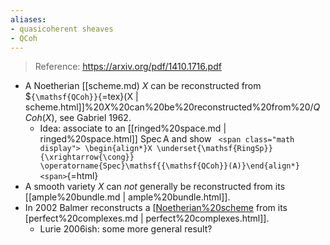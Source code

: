 ```yaml
---
aliases:
- quasicoherent sheaves
- QCoh
---
```















> Reference: <https://arxiv.org/pdf/1410.1716.pdf>

-   A Noetherian [[scheme.md) $X$ can be reconstructed from \$`{\mathsf{QCoh}}`{=tex}(X | scheme.html]]%20$X$%20can%20be%20reconstructed%20from%20$/QCoh(X)$, see Gabriel 1962.
    -   Idea: associate to an [[ringed%20space.md | ringed%20space.html]] $\operatorname{Spec}\mathsf{A}$ and show `
        <span class="math display">
        \begin{align*}X \underset{\mathsf{RingSp}}{\xrightarrow{\cong}} \operatorname{Spec}\mathsf{{\mathsf{QCoh}}(A)}\end{align*}
        <span>`{=html}
-   A smooth variety $X$ can *not* generally be reconstructed from its [[ample%20bundle.md | ample%20bundle.html]].
-   In 2002 Balmer reconstructs a [[Noetherian%20scheme](Noetherian%20scheme) from its [perfect%20complexes.md | perfect%20complexes.html]].
    -   Lurie 2006ish: some more general result?
